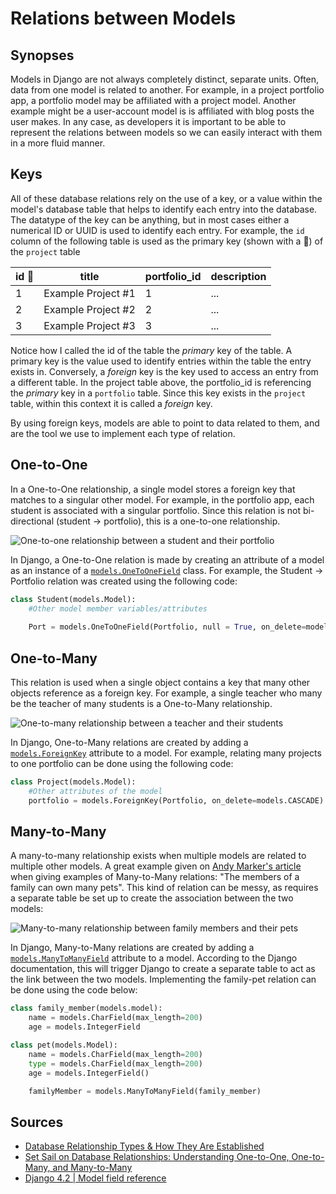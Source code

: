 # Relations between Models

## Synopses

Models in Django are not always completely distinct, separate units. Often, data from one model is related to another. For example, in a project portfolio app, a portfolio model may be affiliated with a project model. Another example might be a user-account model is is affiliated with blog posts the user makes. In any case, as developers it is important to be able to represent the relations between models so we can easily interact with them in a more fluid manner. 

## Keys

All of these database relations rely on the use of a key, or a value within the model's database table that helps to identify each entry into the database. The datatype of the key can be anything, but in most cases either a numerical ID or UUID is used to identify each entry. For example, the `id` column of the following table is used as the primary key (shown with a 🔑) of the `project` table

| id 🔑	| title              	| portfolio_id 	| description 	|
|----	|--------------------	|--------------	|-------------	|
| 1  	| Example Project #1 	| 1            	| ...         	|
| 2  	| Example Project #2 	| 2            	| ...         	|
| 3  	| Example Project #3 	| 3            	| ...         	|

Notice how I called the id of the table the *primary* key of the table. A primary key is the value used to identify entries within the table the entry exists in. Conversely, a *foreign* key is the key used to access an entry from a different table. In the project table above, the portfolio_id is referencing the *primary* key in a `portfolio` table. Since this key exists in the `project` table, within this context it is called a *foreign* key.

By using foreign keys, models are able to point to data related to them, and are the tool we use to implement each type of relation.

## One-to-One

In a One-to-One relationship, a single model stores a foreign key that matches to a singular other model. 
For example, in the portfolio app, each student is associated with a singular portfolio. Since this relation is not bi-directional (student -> portfolio), this is a one-to-one relationship.

![One-to-one relationship between a student and their portfolio](https://kroki.io/dbml/svg/eNqFzkEKwkAMheF9TvEuoAfwFC7cSSmZ6VSjM5OSpsUivbsgKMWNy_8tHt-JQ04YfepSdTwJkA5BLlId58GksC24p6UhoHJJmNnilY2AVFjypgvf1D4NEHBU83bzZ6k_YIdBzXvNonvpGlqJTm_Ed_7DcPG8dUStztHbX4-MLUeXOSGoZgI46OTw9HBa6QVPkFS6)

In Django, a One-to-One relation is made by creating an attribute of a model as an instance of a [`models.OneToOneField`](https://docs.djangoproject.com/en/4.2/ref/models/fields/#django.db.models.OneToOneField) class. For example, the Student -> Portfolio relation was created using the following code:
```python
class Student(models.Model):
    #Other model member variables/attributes
    
    Port = models.OneToOneField(Portfolio, null = True, on_delete=models.CASCADE)
```

## One-to-Many 

This relation is used when a single object contains a key that many other objects reference as a foreign key. For example, a single teacher who many be the teacher of many students is a One-to-Many relationship. 

![One-to-many relationship between a teacher and their students](https://kroki.io/dbml/svg/eNqFjTEOQEAUBft_incCB1A4hU4Un33YsBv5lkTE3SVClNqZTKbUZiIStR1ohwDewcfEnoZqNh_UdozcawGiBmJTawc1OUXKu13S6hjTT_scPm_schQvz7yr5ZQLuI8wtA==)

In Django, One-to-Many relations are created by adding a [`models.ForeignKey`](https://docs.djangoproject.com/en/4.2/ref/models/fields/#django.db.models.ForeignKey) attribute to a model. For example, relating many projects to one portfolio can be done using the following code:
```python
class Project(models.Model):
    #Other attributes of the model
    portfolio = models.ForeignKey(Portfolio, on_delete=models.CASCADE)
```

## Many-to-Many

A many-to-many relationship exists when multiple models are related to multiple other models. A great example given on [Andy Marker's article](https://www.smartsheet.com/database-relationships) when giving examples of Many-to-Many relations: "The members of a family can own many pets". This kind of relation can be messy, as requires a separate table be set up to create the association between the two models:

![Many-to-many relationship between family members and their pets](https://kroki.io/dbml/svg/eNqVjzEKwkAURPt_ijmBB7DwBJbpRJYfM4mfZJflswiL5O6SBEFJo90UjzczjbYT0Wu0qYbI2NKfAlgHS4UDHZfsFtUrRtarAEkj8VC_3dUF0IFvVGaRZvVllv8speZfpOFsaQy7tVsKn3XO_ojT97GDdUv14rEOOzazrMQsL83KXtE=)

In Django, Many-to-Many relations are created by adding a [`models.ManyToManyField`](https://docs.djangoproject.com/en/4.2/ref/models/fields/#manytomanyfield) attribute to a model. According to the Django documentation, this will trigger Django to create a separate table to act as the link between the two models. Implementing the family-pet relation can be done using the code below:
```python
class family_member(models.model):
    name = models.CharField(max_length=200)
    age = models.IntegerField

class pet(models.Model):
    name = models.CharField(max_length=200)
    type = models.CharField(max_length=200)
    age = models.IntegerField()

    familyMember = models.ManyToManyField(family_member)

```

## Sources

- [Database Relationship Types & How They Are Established](https://phoenixnap.com/kb/database-relationships)
- [Set Sail on Database Relationships: Understanding One-to-One, One-to-Many, and Many-to-Many](https://www.smartsheet.com/database-relationships)
- [Django 4.2 | Model field reference](https://docs.djangoproject.com/en/4.2/ref/models/fields/)